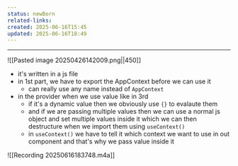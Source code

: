 ```yaml
---
status: newBorn
related-links: 
created: 2025-06-16T15:45
updated: 2025-06-16T18:49
---
```

---
 
![[Pasted image 20250426142009.png||450]]
- it's written in a js file
- in 1st part, we have to export the AppContext before we can use it
	- can really use any name instead of `AppContext`
- in the provider when we use value like in 3rd
	- if it's a dynamic value then we obviously use `{}` to evalaute them
	- and if we are passing multiple values then we can use a normal js object and set multiple values inside it which we can then destructure when we import them using `useContext()`
	- in `useContext()` we have to tell it which context we want to use in out component and that's why we pass value inside it 




![[Recording 20250616183748.m4a]]

